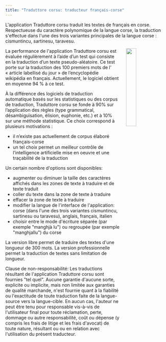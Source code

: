 ```yaml
---
title: "Traduttore corsu: traducteur français-corse"
---
```


L'application Traduttore corsu traduit les textes de français en corse. Respectueuse du caractère polynomique de la langue corse, la traduction s'effectue dans l'une des trois variantes principales de la langue corse : cismuntincu, sartinesu, taravesu.

<img align="right" width="25%" src="/images/icon.jpg" style="margin-left: 20px;">

La performance de l'application Traduttore corsu  est évaluée régulièrement à l’aide d’un test qui consiste en la traduction d’un texte pseudo-aléatoire. Ce test porte sur la traduction des 100 premiers mots de l’ « article labellisé du jour » de l’encyclopédie wikipédia en français. Actuellement, le logiciel obtient en moyenne 94 % à ce test.

À la différence des logiciels de traduction automatique basés sur les statistiques ou des corpus de traduction, Traduttore corsu se fonde à 90% sur l’application des règles (type grammatical, désambiguïsation, élision, euphonie, etc.) et à 10% sur une méthode statistique. Ce choix correspond à plusieurs motivations :
- il n’existe pas actuellement de corpus élaboré français-corse
- un tel choix permet un meilleur contrôle de l’intelligence artificielle mise en oeuvre et une traçabilité de la traduction

Un certain nombre d'options sont disponibles:
- augmenter ou diminuer la taille des caractères affichés dans les zones de texte à traduire et de texte traduit
- coller du texte dans la zone de texte à traduire
- effacer la zone de texte à traduire 
- modifier la langue de l'interface de l'application: corse (dans l'une des trois variantes cismuntincu, sartinesu ou taravesu), anglais, français, italien
- choisir entre le mode d'écriture séparée (par exemple "manghjà lu") ou regroupée (par exemple "manghjallu") du corse

La version libre permet de traduire des textes d'une longueur de 300 mots. La version professionnelle permet la traduction de textes sans limitation de longueur.

Clause de non-responsabilité: Les traductions résultant de l'application Traduttore corsu sont fournies "tel quel". Aucune garantie d'aucune sorte, explicite ou implicite, mais non limitée aux garanties de qualité marchande, n'est fournie quant à la fiabilité ou l'exactitude de toute traduction faite de la langue-source vers la langue-cible. En aucun cas, l'auteur ne peut être tenu pour responsable vis-à-vis de l'utilisateur final pour toute réclamation, perte, dommage ou autre responsabilité, coût ou dépense (y compris les frais de litige et les frais d'avocat) de toute nature, résultant ou ou en relation avec l'utilisation du présent traducteur.

